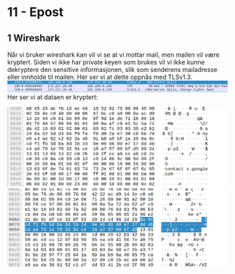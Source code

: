# 11 - Epost
## 1 Wireshark
Når vi bruker wireshark kan vil vi se at vi mottar mail, men mailen vil være kryptert. Siden vi ikke har private keyen som brukes vil vi ikke kunne dekryptere den sensitive informasjonen, slik som senderens mailadresse eller innholde til mailen. Her ser vi at dette oppnås med TLSv1.3.
!["wireshark_image"](email.png)
Her ser vi at dataen er kryptert:

!["wireshark_image"](content_of_email.png)
!["wireshark_image"](content_of_mail2.png)
